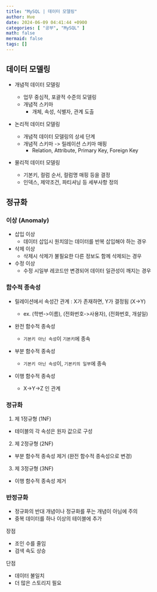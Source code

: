 ```yaml
---
title: "MySQL | 데이터 모델링"
author: Hve
date: 2024-06-09 04:41:44 +0900
categories: [ "공부", "MySQL" ]
math: false
mermaid: false
tags: []
---
```


## 데이터 모델링

- 개념적 데이터 모델링
    - 업무 중심적, 포괄적 수준의 모델링
    - 개념적 스키마
        - 개체, 속성, 식별자, 관계 도출
- 논리적 데이터 모델링
    - 개념적 데이터 모델링의 상세 단계
    - 개념적 스키마 -> 릴레이션 스키마 매핑
        - Relation, Attribute, Primary Key, Foreign Key

- 물리적 데이터 모델링
    - 기본키, 컬럼 순서, 컬럼명 매핑 등을 결정
    - 인덱스, 제약조건, 파티셔닝 등 세부사항 정의

## 정규화

### 이상 (Anomaly)

- 삽입 이상
    - 데이터 삽입시 원치않는 데이터를 반복 삽입해야 하는 경우
- 삭제 이상
    - 삭제시 삭제가 불필요한 다른 정보도 함께 삭제되는 경우
- 수정 이상
    - 수정 시일부 레코드만 변경되어 데이터 일관성이 깨지는 경우

### 함수적 종속성

- 릴레이션에서 속성간 관계 : X가 존재하면, Y가 결정됨 (X->Y)
    - ex. (학번->이름), (전화번호->사용자), (전화번호, 개설일)

- 완전 함수적 종속성
    - `기본키 아닌 속성`이 `기본키`에 종속
- 부분 함수적 종속성
    - `기본키 아닌 속성`이, `기본키의 일부`에 종속
- 이행 함수적 종속성
    - X->Y->Z 인 관계

### 정규화

1. 제 1정규형 (1NF)
- 테이블의 각 속성은 원자 값으로 구성
2. 제 2정규형 (2NF)
- 부분 함수적 종속성 제거 (완전 함수적 종속성으로 변경)
3. 제 3정규형 (3NF)
- 이행 함수적 종속성 제거

### 반정규화

- 정규화의 반대 개념이나 정규화를 푸는 개념이 아님에 주의
- 중복 데이터를 하나 이상의 테이블에 추가
    

장점
- 조인 수를 줄임
- 검색 속도 상승

단점
- 데이터 불일치
- 더 많은 스토리지 필요
